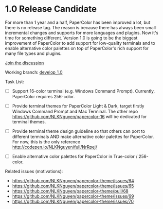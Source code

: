 # 1.0 Release Candidate
For more than 1 year and a half, PaperColor has been improved a lot, but there is no release tag. The reason is because there has always been small incremental changes and supports for more languages and plugins. Now it's time for something different. Version 1.0 is going to be the biggest improvement of PaperColor to add support for low-quality terminals and to enable alternative color palettes on top of PaperColor's rich support for many file types and plugins.

[Join the discussion](https://github.com/NLKNguyen/papercolor-theme/issues/71)

Working branch: [develop_1.0](https://github.com/NLKNguyen/papercolor-theme/tree/develop_1.0)

Task List:
- [ ] Support 16-color terminal (e.g. Windows Command Prompt). Currently, PaperColor requires 256-color.
- [ ] Provide terminal themes for PaperColor Light & Dark, target firstly Windows Command Prompt and Mac Terminal. The other repo https://github.com/NLKNguyen/papercolor-16 will be dedicated for terminal themes.
- [ ] Provide terminal theme design guideline so that others can port to different terminals AND make alternative color palettes for PaperColor. For now, this is the only reference http://codepen.io/NLKNguyen/full/NrRpej/
- [ ] Enable alternative color palettes for PaperColor in True-color / 256-color.


Related issues (motivations):
* https://github.com/NLKNguyen/papercolor-theme/issues/64
* https://github.com/NLKNguyen/papercolor-theme/issues/65
* https://github.com/NLKNguyen/papercolor-theme/pull/68
* https://github.com/NLKNguyen/papercolor-theme/issues/69
* https://github.com/NLKNguyen/papercolor-theme/issues/70
